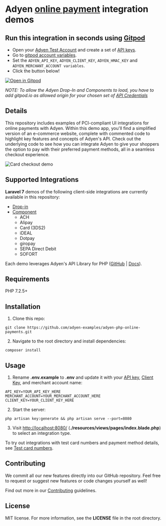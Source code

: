 # Adyen [online payment](https://docs.adyen.com/checkout) integration demos

## Run this integration in seconds using [Gitpod](https://gitpod.io/)

* Open your [Adyen Test Account](https://ca-test.adyen.com/ca/ca/overview/default.shtml) and create a set of [API keys](https://docs.adyen.com/user-management/how-to-get-the-api-key).
* Go to [gitpod account variables](https://gitpod.io/variables).
* Set the `ADYEN_API_KEY`, `ADYEN_CLIENT_KEY`, `ADYEN_HMAC_KEY` and `ADYEN_MERCHANT_ACCOUNT variables`.
* Click the button below!

[![Open in Gitpod](https://gitpod.io/button/open-in-gitpod.svg)](https://gitpod.io/#https://github.com/adyen-examples/adyen-php-online-payments)

_NOTE: To allow the Adyen Drop-In and Components to load, you have to add gitpod.io as allowed origin for your chosen set of [API Credentials](https://ca-test.adyen.com/ca/ca/config/api_credentials_new.shtml)_

## Details

This repository includes examples of PCI-compliant UI integrations for online payments with Adyen. Within this demo app, you'll find a simplified version of an e-commerce website, complete with commented code to highlight key features and concepts of Adyen's API. Check out the underlying code to see how you can integrate Adyen to give your shoppers the option to pay with their preferred payment methods, all in a seamless checkout experience.
    
![Card checkout demo](public/img/cardcheckout.gif)

## Supported Integrations

**Laravel 7** demos of the following client-side integrations are currently available in this repository:

-   [Drop-in](https://docs.adyen.com/checkout/drop-in-web)
-   [Component](https://docs.adyen.com/checkout/components-web)
    -   ACH
    -   Alipay
    -   Card (3DS2)
    -   iDEAL
    -   Dotpay
    -   giropay
    -   SEPA Direct Debit
    -   SOFORT

Each demo leverages Adyen's API Library for PHP ([GitHub](https://github.com/Adyen/adyen-php-api-library) | [Docs](https://docs.adyen.com/development-resources/libraries#php)).

## Requirements

PHP 7.2.5+

## Installation

1. Clone this repo:

```
git clone https://github.com/adyen-examples/adyen-php-online-payments.git
```

2. Navigate to the root directory and install dependencies:

```
composer install
```

## Usage

1. Rename **.env.example** to **.env** and update it with your [API key](https://docs.adyen.com/user-management/how-to-get-the-api-key), [Client Key](https://docs.adyen.com/user-management/client-side-authentication), and merchant account name:

```
API_KEY=YOUR_API_KEY_HERE
MERCHANT_ACCOUNT=YOUR_MERCHANT_ACCOUNT_HERE
CLIENT_KEY=YOUR_CLIENT_KEY_HERE
```

2. Start the server:

```
php artisan key:generate && php artisan serve --port=8080
```

3. Visit [http://localhost:8080/](http://localhost:8080/) (**./resources/views/pages/index.blade.php**) to select an integration type.

To try out integrations with test card numbers and payment method details, see [Test card numbers](https://docs.adyen.com/development-resources/test-cards/test-card-numbers).

## Contributing

We commit all our new features directly into our GitHub repository. Feel free to request or suggest new features or code changes yourself as well!

Find out more in our [Contributing](https://github.com/adyen-examples/.github/blob/main/CONTRIBUTING.md) guidelines.

## License

MIT license. For more information, see the **LICENSE** file in the root directory.
